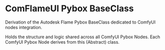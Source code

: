 # ComFlameUI Pybox BaseClass 

Derivation of the Autodesk Flame Pybox BaseClass dedicated to ComfyUI nodes integration.

Holds the structure and logic shared across all ComfyUI Pybox Nodes.
Each ComfyUI Pybox Node derives from this (Abstract) class.
